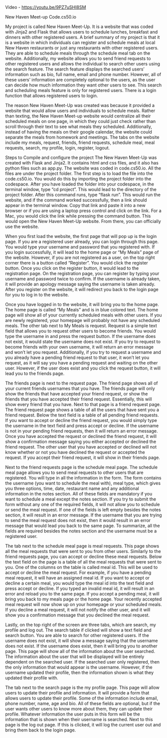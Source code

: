 Video - https://youtu.be/9PZ7uSHI8SM

New Haven Meet-up
Code.cs50.io


My project is called New Haven Meet-Up. It is a website that was coded with Jinja2 and Flask that allows users to schedule lunches, breakfast and dinners with other registered users. A brief summary of my project is that it is a website in which individuals can register and schedule meals at local New Haven restaurants or just any restaurants with other registered users. They are able to schedule meals through the schedule meal tab on the website. Additionally, my website allows you to send friend requests to other registered users and allows the individual to search other users using the search feature. The search feature displays the searched users’ information such as bio, full name, email and phone number. However, all of these users’ information are completely optional to the users, as the user can decide how much information they want other users to see. This search and scheduling meals feature is only for registered users. There is a login function that allows registered users to login.

The reason New Haven Meet-Up was created was because it provided a website that would allow users and individuals to schedule meals. Rather than texting, the New Haven Meet-up website would centralize all their scheduled meals on one page, in which they could just check rather than scroll through their text to see what meals they scheduled. Additionally, instead of having the meals on their google calendar, the website could separate the meals from homework and meetings. The tabs on the website include my meals, request, friends, friend requests, schedule meal, meal requests, search, my profile, login, register, logout.

Steps to Compile and configure the project
The New Haven Meet-Up was created with Flask and Jinja2. It contains html and css files, and it also has python files such as app.py. The website was coded in code.cs50.io. All the files are under the project folder. The first step is to load the file into the code.cs50.io. You would do this by importing the project folder into the codespace. After you have loaded the folder into your codespace, in the terminal window, type “cd project”. This would lead to the directory of the project folder. After this command runs, type “flask run”. This would run the website, and if the command worked successfully, then a link should appear in the terminal window. Copy that link and paste it into a new browser or if you are using a laptop press control and click on the link. For a Mac, you would click the link while pressing the command button. This would open the New Haven Meet-Up website. From there, you can officially use the website.

When you first load the website, the first page that will pop up is the login page. If you are a registered user already, you can login through this page. You would type your username and password that you registered with. If you login successfully, it will lead to the home page or “My Meals” page of the website. However, if you are not registered as a user, on the top right corner there is a button called “Register”. You would click the register button. Once you click on the register button, it would lead to the registration page. On the registration page, you can register by typing your username and password twice to confirm. If the username is already taken, it will provide an apology message saying the username is taken already. After you register on the website, it will redirect you back to the login page for you to log in to the website.

Once you have logged in to the website, it will bring you to the home page. The home page is called “My Meals” and is in blue colored text. The home page will show all of your currently scheduled meals with other users. If you are newly registered, your homepage will probably not have any scheduled meals. The other tab next to My Meals is request. Request is a simple text field that allows you to request other users to become friends. You would type the username in and press the request button. If the username does not exist, it would state the username does not exist. If you try to request to become friends with your own username, it will return an error message and won’t let you request. Additionally, if you try to request a username and you already have a pending friend request to that user, it won’t let you request, as it will say you have a pending request and waiting on the other user. However, if the user does exist and you click the request button, it will lead you to the friends page.

The friends page is next to the request page. The friend page shows all of your current friends usernames that you have. The friends page will only show the friends that have accepted your friend request, or show the friends that you have accepted their friend request. Essentially, this will show every friend that you have. Next to that page is a friend request page. The friend request page shows a table of all the users that have sent you a friend request. Below the text field is a table of all pending friend requests. If you want to accept or decline the friend request, you would simply type the username in the text field and press accept or decline. If the username is not in your pending friend requests, then it will return an error message. Once you have accepted the request or declined the friend request, it will show a confirmation message saying you either accepted or declined the friend request. The other user that you have accepted or declined will not know whether or not you have declined the request or accepted the request. If you accept their friend request, it will show in their friends page.

Next to the friend requests page is the schedule meal page. The schedule meal page allows you to send meal requests to other users that are registered. You will type in all the information in the form. The form contains the username (you want to schedule the meal with), meal type, which gives you three options, time, date, restaurant name and any additional information in the notes section. All of these fields are mandatory if you want to schedule a meal except the notes section. If you try to submit the form without any one of the required fields, it will not allow you to schedule or send the meal request. If one of the fields is left empty besides the notes section, it will result in an error message. If the username that you are trying to send the meal request does not exist, then it would result in an error message that would lead you back to the same page. To summarize, all the fields are required besides the notes section and the username must be a registered user.

The tab next to the schedule meal page is meal requests. This page shows all the meal requests that were sent to you from other users. Similarly to the friend requests page, you can accept or decline these meal requests. Below the text field on the page is a table of all the meal requests that were sent to you. One of the columns on the table is called meal id. This will be used to accept or decline the meal request. For example, if you have a pending meal request, it will have an assigned meal id. If you want to accept or decline a certain meal, you would type the meal id into the text field and press accept or decline. If you typed an invalid meal id, it will result in an error and reload you to the same page. If you accept a pending meal, it will bring you back to my meals page or the home page. Your recently accepted meal request will now show up on your homepage or your scheduled meals. If you decline a meal request, it will not notify the other user, and it will show you a confirmation message that you declined the meal request.

Lastly, on the top right of the screen are three tabs, which are search, my profile and log out. The search table if clicked will show a text field and search button. You are able to search for other registered users. If the username does not exist, it will show a message saying that the username does not exist. If the username does exist, then it will bring you to another page. This page will show all of the information about the user searched. The information about the user that will be displayed will be entirely dependent on the searched user. If the searched user only registered, then the only information that would appear is the username. However, if the username updated their profile, then the information shown is what they updated their profile with.

The tab next to the search page is the my profile page. This page will allow users to update their profile and information. It will provide a form that allows users to update their profile. Some of the information include email, phone number, name, age and bio. All of these fields are optional, but if the user wants other users to know more about them, they can update their profile. Whatever information the user puts in this form will be the information that is shown when their username is searched. Next to this page is the log out page. If this is clicked, it will log the current user out and bring them back to the login page.



